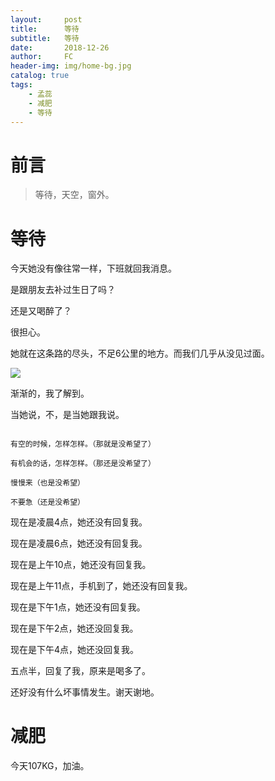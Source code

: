 ```yaml
---
layout:     post
title:      等待
subtitle:   等待
date:       2018-12-26
author:     FC
header-img: img/home-bg.jpg
catalog: true
tags:
    - 孟蕊
    - 减肥
    - 等待
---
```



# 前言

>等待，天空，窗外。



# 等待

今天她没有像往常一样，下班就回我消息。

是跟朋友去补过生日了吗？

还是又喝醉了？

很担心。

她就在这条路的尽头，不足6公里的地方。而我们几乎从没见过面。

![](https://fengcongbacchus.github.io/img/road.jpg)

渐渐的，我了解到。

当她说，不，是当她跟我说。
```

有空的时候，怎样怎样。（那就是没希望了）

有机会的话，怎样怎样。（那还是没希望了）

慢慢来（也是没希望）

不要急（还是没希望）

```

现在是凌晨4点，她还没有回复我。

现在是凌晨6点，她还没有回复我。

现在是上午10点，她还没有回复我。

现在是上午11点，手机到了，她还没有回复我。

现在是下午1点，她还没有回复我。

现在是下午2点，她还没回复我。

现在是下午4点，她还没回复我。

五点半，回复了我，原来是喝多了。

还好没有什么坏事情发生。谢天谢地。

# 减肥

今天107KG，加油。

